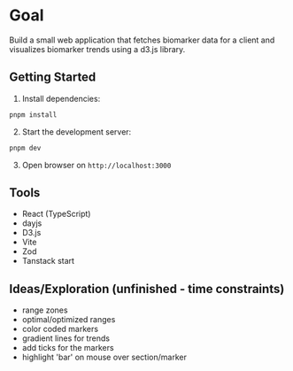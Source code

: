 # Goal
Build a small web application that fetches biomarker data for a client and visualizes biomarker
trends using a d3.js library.

## Getting Started

1. Install dependencies:

```bash
pnpm install
```

2. Start the development server:

```bash
pnpm dev
```

3. Open browser on `http://localhost:3000`

## Tools

- React (TypeScript)
- dayjs
- D3.js
- Vite
- Zod
- Tanstack start


## Ideas/Exploration (unfinished - time constraints)
- range zones 
- optimal/optimized ranges 
- color coded markers 
- gradient lines for trends 
- add ticks for the markers
- highlight 'bar' on mouse over section/marker

